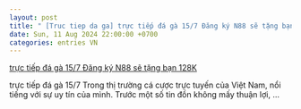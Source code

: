 ```yaml
---
layout: post
title: " [Truc tiep da ga] trực tiếp đá gà 15/7 Đăng ký N88 sẽ tặng bạn 128K"
date: Sun, 11 Aug 2024 22:00:00 +0700
categories: entries VN
---
```

[trực tiếp đá gà 15/7 Đăng ký N88 sẽ tặng bạn 128K](https://www.bienphong.com.vn/BraKik.phtm)

trực tiếp đá gà 15/7 Trong thị trường cá cược trực tuyến của Việt Nam, nổi tiếng với sự uy tín của mình. Trước một số tin đồn không mấy thuận lợi, ...

